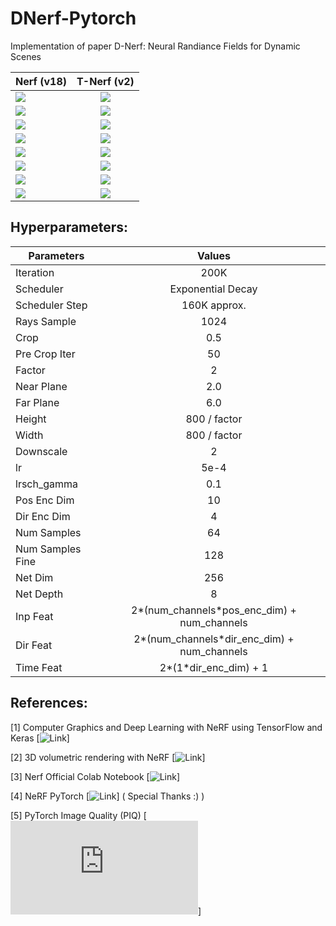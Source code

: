 # DNerf-Pytorch
Implementation of paper D-Nerf: Neural Randiance Fields for Dynamic Scenes

<center>

| Nerf (v18)  |      T-Nerf (v2)    |
|----------|:-------------:|
| <img src="https://github.com/prajwalsingh/DNerf-Pytorch/blob/main/results/dyn_lego_1.gif"/> |  <img src="https://github.com/prajwalsingh/DNerf-Pytorch/blob/main/results/dyn_lego_2.gif"/> |
| <img src="https://github.com/prajwalsingh/DNerf-Pytorch/blob/main/results/hellwarrior_1.gif"/> |  <img src="https://github.com/prajwalsingh/DNerf-Pytorch/blob/main/results/hellwarrior_2.gif"/> |
| <img src="https://github.com/prajwalsingh/DNerf-Pytorch/blob/main/results/bouncingball_1.gif"/> |  <img src="https://github.com/prajwalsingh/DNerf-Pytorch/blob/main/results/bouncingball_2.gif"/> |
| <img src="https://github.com/prajwalsingh/DNerf-Pytorch/blob/main/results/hook_1.gif"/> |  <img src="https://github.com/prajwalsingh/DNerf-Pytorch/blob/main/results/hook_2.gif"/> |
| <img src="https://github.com/prajwalsingh/DNerf-Pytorch/blob/main/results/jumpingjack_1.gif"/> |  <img src="https://github.com/prajwalsingh/DNerf-Pytorch/blob/main/results/jumpingjack_2.gif"/> |
| <img src="https://github.com/prajwalsingh/DNerf-Pytorch/blob/main/results/mutant_1.gif"/> |  <img src="https://github.com/prajwalsingh/DNerf-Pytorch/blob/main/results/mutant_2.gif"/> |
| <img src="https://github.com/prajwalsingh/DNerf-Pytorch/blob/main/results/trex_1.gif"/> |  <img src="https://github.com/prajwalsingh/DNerf-Pytorch/blob/main/results/trex_2.gif"/> |
| <img src="https://github.com/prajwalsingh/DNerf-Pytorch/blob/main/results/standup_1.gif"/> |  <img src="https://github.com/prajwalsingh/DNerf-Pytorch/blob/main/results/standup_2.gif"/> |

</center>

## Hyperparameters:
<center>

| Parameters  |      Values   |
|----------|:-------------:|
| Iteration | 200K |
| Scheduler | Exponential Decay |
| Scheduler Step | 160K approx. |
| Rays Sample | 1024 |
| Crop | 0.5 |
| Pre Crop Iter | 50 |
| Factor | 2 |
| Near Plane | 2.0 |
| Far Plane | 6.0 |
| Height | 800 / factor |
| Width | 800 / factor |
| Downscale | 2 |
| lr | 5e-4 |
| lrsch_gamma | 0.1 |
| Pos Enc Dim | 10 |
| Dir Enc Dim | 4 |
| Num Samples | 64 |
| Num Samples Fine | 128 |
| Net Dim | 256 |
| Net Depth | 8 |
| Inp Feat | 2*(num_channels*pos_enc_dim) + num_channels |
| Dir Feat | 2*(num_channels*dir_enc_dim) + num_channels |
| Time Feat| 2*(1*dir_enc_dim) + 1 |

</center>

## References:

[1] Computer Graphics and Deep Learning with NeRF using TensorFlow and Keras [![Link](https://pyimagesearch.com/2021/11/17/computer-graphics-and-deep-learning-with-nerf-using-tensorflow-and-keras-part-2/)]

[2] 3D volumetric rendering with NeRF [![Link](https://keras.io/examples/vision/nerf/)]

[3] Nerf Official Colab Notebook [![Link](https://colab.research.google.com/drive/1L6QExI2lw5xhJ-MLlIwpbgf7rxW7fcz3#scrollTo=31sNNVves8C2)]

[4] NeRF PyTorch [![Link](https://github.com/sillsill777/NeRF-PyTorch)] ( Special Thanks :) )

[5] PyTorch Image Quality (PIQ) [![Link](https://piq.readthedocs.io/en/latest/index.html)]
